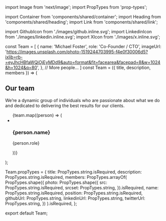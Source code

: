 import Image from 'next/image';
import PropTypes from 'prop-types';

import Container from 'components/shared/container';
import Heading from 'components/shared/heading';
import Link from 'components/shared/link';

import GithubIcon from './images/github.inline.svg';
import LinkedinIcon from './images/linkedin.inline.svg';
import XIcon from './images/x.inline.svg';


const Team = [
  {
    name: 'Michael Foster',
    role: 'Co-Founder / CTO',
    imageUrl:
      'https://images.unsplash.com/photo-1519244703995-f4e0f30006d5?ixlib=rb-=eyJhcHBfaWQiOjEyMDd9&auto=format&fit=facearea&facepad=8&w=1024&h=1024&q=80',
  },
  // More people...
]
const Team = ({ title, description, members }) => (
  <section className="safe-paddings pt-48 3xl:pt-44 2xl:pt-40 xl:pt-32 lg:pt-12 md:pt-6">
       <div className="bg-white py-24 sm:py-32">
      <div className="mx-auto max-w-7xl px-6 lg:px-8">
        <div className="mx-auto max-w-2xl lg:mx-0">
          <h2 className="text-3xl font-bold tracking-tight text-gray-900 sm:text-4xl">Our team</h2>
          <p className="mt-6 text-lg leading-8 text-gray-600">
            We’re a dynamic group of individuals who are passionate about what we do and dedicated to delivering the
            best results for our clients.
          </p>
        </div>
        <ul
          role="list"
          className="mx-auto mt-20 grid max-w-2xl grid-cols-2 gap-x-8 gap-y-16 text-center sm:grid-cols-3 md:grid-cols-4 lg:mx-0 lg:max-w-none lg:grid-cols-5 xl:grid-cols-6"
        >
          {team.map((person) => (
            <li key={person.name}>
              <img className="mx-auto h-24 w-24 rounded-full" src={person.imageUrl} alt="" />
              <h3 className="mt-6 text-base font-semibold leading-7 tracking-tight text-gray-900">{person.name}</h3>
              <p className="text-sm leading-6 text-gray-600">{person.role}</p>
            </li>
          ))}
        </ul>
      </div>
    </div>
  </section>
);

Team.propTypes = {
  title: PropTypes.string.isRequired,
  description: PropTypes.string.isRequired,
  members: PropTypes.arrayOf(
    PropTypes.shape({
      photo: PropTypes.shape({
        src: PropTypes.string.isRequired,
        srcset: PropTypes.string,
      }).isRequired,
      name: PropTypes.string.isRequired,
      position: PropTypes.string.isRequired,
      githubUrl: PropTypes.string,
      linkedinUrl: PropTypes.string,
      twitterUrl: PropTypes.string,
    })
  ).isRequired,
};

export default Team;